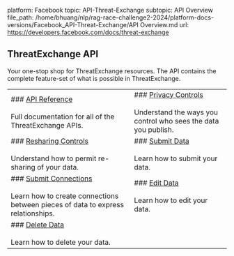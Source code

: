 platform: Facebook
topic: API-Threat-Exchange
subtopic: API Overview
file_path: /home/bhuang/nlp/rag-race-challenge2-2024/platform-docs-versions/Facebook_API-Threat-Exchange/API Overview.md
url: https://developers.facebook.com/docs/threat-exchange


## ThreatExchange API

Your one-stop shop for ThreatExchange resources. The API contains the complete feature-set of what is possible in ThreatExchange.

|     |     |
| --- | --- |
| ### [API Reference](https://developers.facebook.com/docs/threat-exchange/reference/apis)<br><br>Full documentation for all of the ThreatExchange APIs. | ### [Privacy Controls](https://developers.facebook.com/docs/threat-exchange/reference/privacy)<br><br>Understand the ways you control who sees the data you publish. |
| ### [Resharing Controls](https://developers.facebook.com/docs/threat-exchange/reference/resharing)<br><br>Understand how to permit re-sharing of your data. | ### [Submit Data](https://developers.facebook.com/docs/threat-exchange/reference/submitting)<br><br>Learn how to submit your data. |
| ### [Submit Connections](https://developers.facebook.com/docs/threat-exchange/reference/submitting-connections)<br><br>Learn how to create connections between pieces of data to express relationships. | ### [Edit Data](https://developers.facebook.com/docs/threat-exchange/reference/editing)<br><br>Learn how to edit your data. |
| ### [Delete Data](https://developers.facebook.com/docs/threat-exchange/reference/deleting)<br><br>Learn how to delete your data. |     |